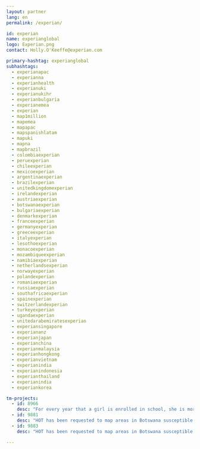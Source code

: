 ```yaml
---
layout: partner
lang: en
permalink: /experian/

id: experian
name: experianglobal
logo: Experian.png
contact: Holly.O'Keeffe@experian.com

primary-hashtag: experianglobal
subhashtags:
  - experianapac
  - experianna
  - experianhealth
  - experianuki
  - experianukihr
  - experianbulgaria
  - experianemea
  - experian
  - map1million
  - mapemea
  - mapapac
  - mapspanishlatam
  - mapuki
  - mapna
  - mapbrazil
  - colombiaexperian
  - peruexperian
  - chileexperian
  - mexicoexperian
  - argentinaexperian
  - brazilexperian
  - unitedkingdomexperian
  - irelandexperian
  - austriaexperian
  - botswanaexperian
  - bulgariaexperian
  - denmarkexperian
  - franceexperian
  - germanyexperian
  - greeceexperian
  - italyexperian
  - lesothoexperian
  - monacoexperian
  - mozambiqueexperian
  - namibiaexperian
  - netherlandsexperian
  - norwayexperian
  - polandexperian
  - romaniaexperian
  - russiaexperian
  - southafricaexperian
  - spainexperian
  - switzerlandexperian
  - turkeyexperian
  - ugandaexperian
  - unitedarabemiratesexperian
  - experiansingapore
  - experiananz
  - experianjapan
  - experianchina
  - experianmalaysia
  - experianhongkong
  - experianvietnam
  - experianindia
  - experianindonesia
  - experianthailand
  - experianindia
  - experiankorea

tm-projects:
  - id: 8966
    desc: "For every year that a girl is enrolled in school, she is more likely to avoid early marriage and to survive childbirth. She will be less likely to suffer domestic violence, or be trafficked, and will have a higher future income. She will have a smaller, healthier family and will be 50% more likely to immunize her kids."
  - id: 9881
    desc: "HOT has been requested to map areas in Botswana susceptible to, or identified as impacted, by the COVID-19 outbreak. Please join our global effort to help control this disease by mapping on this project."
  - id: 9883
    desc: "HOT has been requested to map areas in Botswana susceptible to, or identified as impacted, by the COVID-19 outbreak. Please join our global effort to help control this disease by mapping on this project."

---
```

